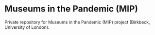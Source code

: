 # Museums in the Pandemic (MIP)

Private repository for Museums in the Pandemic (MIP) project (Birkbeck, University of London).

